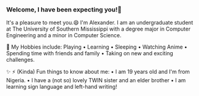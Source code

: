 ### Welcome, I have been expecting you!👋 
It's a pleasure to meet you.😄 I'm Alexander. I am an undergraduate student at The University of Southern Mississippi with a degree major in Computer Engineering and a minor in Computer Science.

🔭 My Hobbies include:
 Playing
 • Learning
 • Sleeping
 • Watching Anime
 • Spending time with friends and family
 • Taking on new and exciting challenges.

✨ ⚡ (Kinda) Fun things to know about me:
 • I am 19 years old and I'm from Nigeria.
 • I have a (not so) lovely TWIN sister and an elder brother
 • I am learning sign language and left-hand writing!


